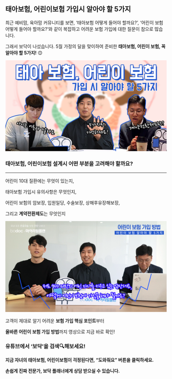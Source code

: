 ## 태아보험, 어린이보험 가입시 알아야 할 5가지

최근 예비맘, 육아맘 커뮤니티를 보면, ‘태아보험 어떻게 들어야 할까요?’, ‘어린이 보험 어떻게 들어야 할까요?’와 같이 복잡하고 어려운 보험 가입에 대한 질문이 참으로 많습니다. 

그래서 보닥이 나섰습니다. 5월 가정의 달을 맞이하여 준비한 **태아보험, 어린이 보험, 꼭 알아야 할 5가지!** 😊

![alt img](https://raw.githubusercontent.com/aijinet/doctor-contents/master/contents/202005/200520/200520_%ED%83%9C%EC%95%84%EB%B3%B4%ED%97%98%EA%B0%80%EC%9E%85%EC%8B%9C%EC%95%8C%EC%95%84%EC%95%BC%ED%95%A05%EA%B0%80%EC%A7%802.png)

### 태아보험, 어린이보험 설계시 어떤 부분을 고려해야 할까요?
___

어린이 10대 질환에는 무엇이 있는지,

태아보험 가입시 유의사항은 무엇인지,

어린이 보험의 암보장, 입원일당, 수술보장, 상해후유장해보장,

그리고 **계약전환제도**는 무엇인지

![alt img](https://raw.githubusercontent.com/aijinet/doctor-contents/master/contents/202005/200520/200520_%ED%83%9C%EC%95%84%EB%B3%B4%ED%97%98%EA%B0%80%EC%9E%85%EC%8B%9C%EC%95%8C%EC%95%84%EC%95%BC%ED%95%A05%EA%B0%80%EC%A7%801.png)

고객이 제대로 알기 어려운 **보험 가입 핵심 포인트**부터

**올바른 어린이 보험 가입 방법**까지 영상으로 지금 바로 확인!

### 유튜브에서 ‘보닥’을 검색🔍해보세요!

**지금 자녀의 태아보험, 어린이보험이 걱정된다면, “도와줘요” 버튼을 클릭하세요.**

**손쉽게 진짜 전문가, 보닥 플래너에게 상담 받으실 수 있습니다.**
